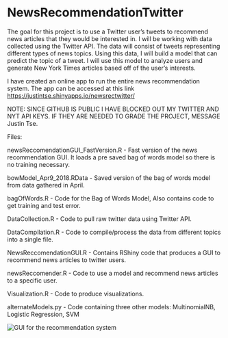 # NewsRecommendationTwitter
The goal for this project is to use a Twitter user’s tweets to recommend news articles that they would be interested in. I will be working with data collected using the Twitter API. The data will consist of tweets representing different types of news topics. Using this data, I will build a model that can predict the topic of a tweet. I will use this model to analyze users and generate New York Times articles based off of the user’s interests.  

I have created an online app to run the entire news recommendation system. The app can be accessed at this link
https://justintse.shinyapps.io/newsrectwitter/

NOTE: SINCE GITHUB IS PUBLIC I HAVE BLOCKED OUT MY TWITTER AND NYT API KEYS. IF THEY ARE NEEDED TO GRADE THE PROJECT, MESSAGE Justin Tse. 

Files: 

newsReccomendationGUI_FastVersion.R - Fast version of the news recommendation GUI. It loads a pre saved bag of words model so there is no training necessary. 

bowModel_Apr9_2018.RData - Saved version of the bag of words model from data gathered in April. 

bagOfWords.R - Code for the Bag of Words Model, Also contains code to get training and test error.

DataCollection.R - Code to pull raw twitter data using Twitter API.

DataCompilation.R - Code to compile/process the data from different topics into a single file. 

NewsReccomendationGUI.R - Contains RShiny code that produces a GUI to recommend news articles to twitter users.

newsReccomender.R - Code to use a model and recommend news articles to a specific user.

Visualization.R - Code to produce visualizations. 

alternateModels.py - Code containing three other models: MultinomialNB, Logistic Regression, SVM

![GUI for the recommendation system](https://i.imgur.com/YHoRPLO.png)

